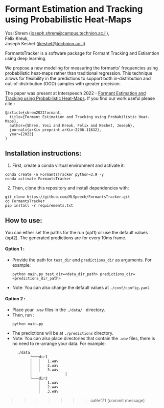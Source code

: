 # Formant Estimation and Tracking using Probabilistic Heat-Maps
Yosi Shrem (joseph.shrem@campus.technion.ac.il),\
Felix Kreuk,\
 Joseph Keshet (jkeshet@technion.ac.il).      


FormantsTracker is a software package for Formant Tracking and Estiamtion using deep learning. 

We propose a new modeling for measuring the formants' frequencies using probabilistic heat-maps rather than traditional regression. This technique allows for flexibility in the predictions to support both in-distribution and out-of-distribution (OOD) samples with greater precision.

The paper was present at Interspeech 2022 -  [Formant Estimation and Tracking using Probabilistic Heat-Maps](https://www.isca-speech.org/archive/pdfs/interspeech_2022/shrem22_interspeech.pdf). If you find our work useful please cite :
```
@article{shrem2022formant,
  title={Formant Estimation and Tracking using Probabilistic Heat-Maps},
  author={Shrem, Yosi and Kreuk, Felix and Keshet, Joseph},
  journal={arXiv preprint arXiv:2206.11632},
  year={2022}
}
```






## Installation instructions:
1. First, create a conda virtual environment and activate it:
```
conda create -n FormantsTracker python=3.9 -y
conda activate FormantsTracker
```
2. Then, clone this repository and install dependencies with:
```
git clone https://github.com/MLSpeech/FormantsTracker.git
cd FormantsTracker
pip install -r requirements.txt
```
## How to use: 
You can either set the paths for the run (opt1) or use the default values (opt2).
The generated predictions are for every 10ms frame.

#### Option 1 :
- Provide the path for  ```test_dir``` and ```predictions_dir``` as arguments.
For example:
  ```
  python main.py test_dir=<data_dir_path> predictions_dir=<predictions_dir_path>
  ``` 
- Note: You can also change the default values at ```./conf/config.yaml```.
#### Option 2 :
- Place your ```.wav``` files in the ```./data/ ``` directory. 
- Then, run :
  ```
  python main.py
  ```
- The predictions will be at ```./predictions``` directory.
- Note: You can also place directories that contain the ```.wav``` files, there is no need to re-arrange your data.
For example:
  ```
    ./data
          └───dir1
          │   │   1.wav
          │   │   2.wav
          │   │   3.wav
          │               │   
          └───dir2
              │   1.wav
              │   2.wav
              │   3.wav
  ```


>>>>>>> aa9ef71 (commit message)
